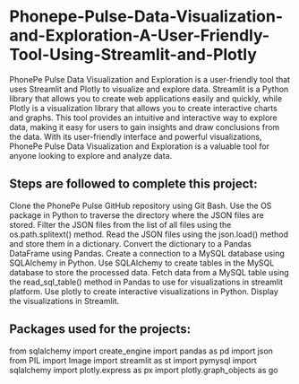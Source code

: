 # Phonepe-Pulse-Data-Visualization-and-Exploration-A-User-Friendly-Tool-Using-Streamlit-and-Plotly
   PhonePe Pulse Data Visualization and Exploration is a user-friendly tool that uses Streamlit and Plotly to visualize and explore data. Streamlit is a Python library that allows you to create web applications easily and quickly, while Plotly is a visualization library that allows you to create interactive charts and graphs. This tool provides an intuitive and interactive way to explore data, making it easy for users to gain insights and draw conclusions from the data. With its user-friendly interface and powerful visualizations, PhonePe Pulse Data Visualization and Exploration is a valuable tool for anyone looking to explore and analyze data.

## Steps are followed to complete this project:
Clone the PhonePe Pulse GitHub repository using Git Bash.
Use the OS package in Python to traverse the directory where the JSON files are stored.
Filter the JSON files from the list of all files using the os.path.splitext() method.
Read the JSON files using the json.load() method and store them in a dictionary.
Convert the dictionary to a Pandas DataFrame using Pandas.
Create a connection to a MySQL database using SQLAlchemy in Python.
Use SQLAlchemy to create tables in the MySQL database to store the processed data.
Fetch data from a MySQL table using the read_sql_table() method in Pandas to use for visualizations in streamlit platform.
Use plotly to create interactive visualizations in Python.
Display the visualizations in Streamlit.

## Packages used for the projects:
from sqlalchemy import create_engine
import pandas as pd
import json
from PIL import Image
import streamlit as st
import pymysql
import sqlalchemy
import plotly.express as px
import plotly.graph_objects as go
